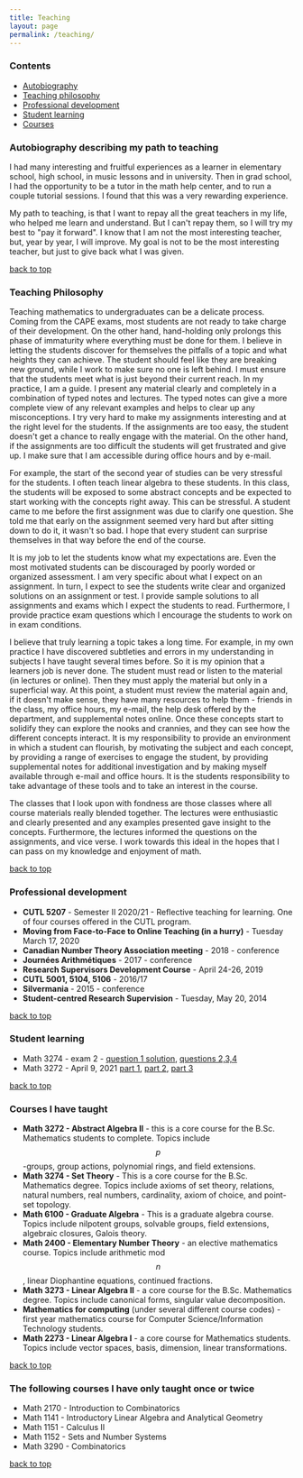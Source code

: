 ```yaml
---
title: Teaching
layout: page
permalink: /teaching/
---
```

### Contents
- [Autobiography](#autobiography-describing-my-path-to-teaching)
- [Teaching philosophy](#teaching-philosophy)
- [Professional development](#professional-development)
- [Student learning](#student-learning)
- [Courses](#courses-taught)


### Autobiography describing my path to teaching

I had many interesting and fruitful experiences as a learner in elementary school, high school, in music lessons and in university.
Then in grad school, I had the opportunity to be a tutor in the math help center, and to run a couple tutorial sessions. 
I found that this was a very rewarding experience.

My path to teaching, is that I want to repay all the great teachers in my life, who helped me learn and understand. But I can't repay them, so I will try my best to "pay it forward".
I know that I am not the most interesting teacher, but, year by year, I will improve.
My goal is not to be the most interesting teacher, but just to give back what I was given.

[back to top](#contents)

### Teaching Philosophy ###

Teaching mathematics to undergraduates can be a delicate process.  Coming from the CAPE exams, most students are not ready to take charge of their development.  On the other hand, hand-holding only prolongs this phase of immaturity where everything must be done for them.  I believe in letting the students discover for themselves the pitfalls of a topic and what heights they can achieve.  The student should feel like they are breaking new ground, while I work to make sure no one is left behind.  I must ensure that the students meet what is just beyond their current reach.  In my practice, I am a guide.  I present any material clearly and completely in a combination of typed notes and lectures.  The typed notes can give a more complete view of any relevant examples and helps to clear up any misconceptions.  I try very hard to make my assignments interesting and at the right level for the students.  If the assignments are too easy, the student doesn't get a chance to really engage with the material.  On the other hand, if the assignments are too difficult the students will get frustrated and give up.  I make sure that I am accessible during office hours and by e-mail.

For example, the start of the second year of studies can be very stressful for the students.  I often teach linear algebra to these students.  In this class, the students will be exposed to some abstract concepts and be expected to start working with the concepts right away.  This can be stressful.  A student came to me before the first assignment was due to clarify one question.  She told me that early on the assignment seemed very hard but after sitting down to do it, it wasn't so bad.  I hope that every student can surprise themselves in that way before the end of the course.

It is my job to let the students know what my expectations are.  Even the most motivated students can be discouraged by poorly worded or organized assessment.  I am very specific about what I expect on an assignment.  In turn, I expect to see the students write clear and organized solutions on an assignment or test.  I provide sample solutions to all assignments and exams which I expect the students to read.  Furthermore, I provide practice exam questions which I encourage the students to work on in exam conditions.

I believe that truly learning a topic takes a long time.  For example, in my own practice I have discovered subtleties and errors in my understanding in subjects I have taught several times before.  So it is my opinion that a learners job is never done.  The student must read or listen to the material (in lectures or online).  Then they must apply the material but only in a superficial way. At this point, a student must review the material again and, if it doesn't make sense, they have many resources to help them - friends in the class, my office hours, my e-mail, the help desk offered by the department, and supplemental notes online. Once these concepts start to solidify they can explore the nooks and crannies, and they can see how the different concepts interact.  It is my responsibility to provide an environment in which a student can flourish, by motivating the subject and each concept, by providing a range of exercises to engage the student, by providing supplemental notes for additional investigation and by making myself available through e-mail and office hours.  It is the students responsibility to take advantage of these tools and to take an interest in the course.

The classes that I look upon with fondness are those classes where all course materials really blended together.  The lectures were enthusiastic and clearly presented and any examples presented gave insight to the concepts.  Furthermore, the lectures informed the questions on the assignments, and vice verse. I work towards this ideal in the hopes that I can pass on my knowledge and enjoyment of math.

[back to top](#contents)

### Professional development

- **CUTL 5207** - Semester II 2020/21 - Reflective teaching for learning. One of four courses offered in the CUTL program.
- **Moving from Face-to-Face to Online Teaching (in a hurry)** - Tuesday March 17, 2020
- **Canadian Number Theory Association meeting** - 2018 - conference
- **Journées Arithmétiques** - 2017 - conference
- **Research Supervisors Development Course** -  April 24-26, 2019
- **CUTL 5001, 5104, 5106** - 2016/17
- **Silvermania** - 2015 - conference
- **Student-centred Research Supervision** - Tuesday, May 20, 2014

[back to top](#contents)

### Student learning
- Math 3274 - exam 2 -  [question 1 solution](https://youtu.be/AFnlRLZRGIY), [questions 2,3,4](https://youtu.be/LzliznkxCb8)
- Math 3272 - April 9, 2021 [part 1](https://youtu.be/D3zAe6UWEf0), [part 2](https://youtu.be/UZPcbu2XaDU), [part 3](https://youtu.be/C8AOcmQynjo)

[back to top](#contents)

### Courses I have taught

- **Math 3272 - Abstract Algebra II** - this is a core course for the B.Sc. Mathematics students to complete. Topics include $$ p $$-groups, group actions, polynomial rings, and field extensions.
- **Math 3274 - Set Theory** - This is a core course for the B.Sc. Mathematics degree. Topics include axioms of set theory, relations, natural numbers, real numbers, cardinality, axiom of choice, and point-set topology.
- **Math 6100 - Graduate Algebra** - This is a graduate algebra course. Topics include nilpotent groups, solvable groups, field extensions, algebraic closures, Galois theory.
- **Math 2400 - Elementary Number Theory** - an elective mathematics course. Topics include arithmetic mod $$ n $$, linear Diophantine equations, continued fractions.
- **Math 3273 - Linear Algebra II** - a core course for the B.Sc. Mathematics degree. Topics include canonical forms, singular value decomposition.
- **Mathematics for computing** (under several different course codes) - first year mathematics course for Computer Science/Information Technology students.
- **Math 2273 - Linear Algebra I** - a core course for Mathematics students. Topics include vector spaces, basis, dimension, linear transformations.

[back to top](#contents)

### The following courses I have only taught once or twice

- Math 2170 - Introduction to Combinatorics
- Math 1141 - Introductory Linear Algebra and Analytical Geometry
- Math 1151 - Calculus II
- Math 1152 - Sets and Number Systems
- Math 3290 - Combinatorics

[back to top](#contents)
